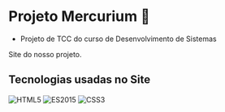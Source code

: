 # Projeto Mercurium 🤖

* Projeto de TCC do curso de Desenvolvimento de Sistemas

Site do nosso projeto.

## Tecnologias usadas no Site
<div style="display: inline-block">
    <img src="https://img.shields.io/badge/HTML5-E34F26?style=for-the-badge&logo=html5&logoColor=white" align="center" alt="HTML5">
    <img src="https://img.shields.io/badge/JavaScript-323330?style=for-the-badge&logo=javascript&logoColor=F7DF1E" align="center" alt="ES2015">
    <img src="https://img.shields.io/badge/CSS3-1572B6?style=for-the-badge&logo=css3&logoColor=white" align="center" alt="CSS3">
</div>
